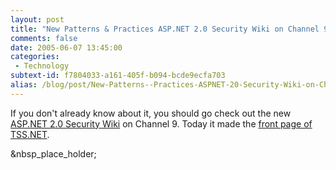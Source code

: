 ```yaml
---
layout: post
title: "New Patterns & Practices ASP.NET 2.0 Security Wiki on Channel 9"
comments: false
date: 2005-06-07 13:45:00
categories:
 - Technology
subtext-id: f7804033-a161-405f-b094-bcde9ecfa703
alias: /blog/post/New-Patterns--Practices-ASPNET-20-Security-Wiki-on-Channel-9.aspx
---
```



If you don't already know about it, you should go check out the new [ASP.NET 2.0 Security Wiki](http://channel9.msdn.com/wiki/default.aspx/Channel9.TestDriveSecurityWiki) on Channel 9. Today it made the [front page of TSS.NET](http://www.theserverside.net/news/thread.tss?thread_id=34352).

&nbsp_place_holder;
